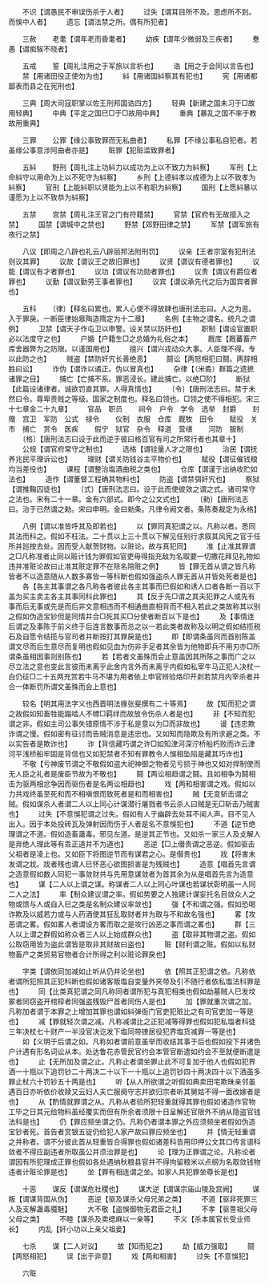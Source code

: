 <!-- { "loadSidebar": true } -->
　　不识【谓愚民不审误伤杀于人者】
　　过失【谓耳目所不及。思虑所不到。而悞中人者】
　　遗忘【谓法禁之所。偶有所犯者】

　　三赦
　　老耄【谓年老而昏耄者】
　　幼疾【谓年少微弱及三疾者】
　　惷愚【谓痴騃不晓者】

　　五戒
　　誓【周礼注用之于军旅以言析也】
　　诰【用之于会同以言告也】
　　禁【用诸田役正使勿为也】
　　紏【用诸国紏察其有犯也】
　　宪【用诸都鄙表而县之在宪刑也】

　　三典【周大司寇职掌以佐王刑邦国诰四方】
　　轻典【新建之国未习于□故用轻典】
　　中典【平定之国巳□于□故用中典】
　　重典【暴乱之国不率于教故用重典】

　　三罪
　　公罪【缘公事致罪而无私曲者】
　　私罪【不缘公事私自犯者。若虽缘公事意涉阿曲者亦是】
　　赃罪【犯赃滥致罪者】

　　五紏
　　野刑【周礼注上功紏力以成功为上以不致力为紏察】
　　军刑【上命紏守以用命为上以不死守为紏察】
　　乡刑【上德紏孝以成德为上以不致孝为紏察】
　　官刑【上能紏职以贤能为上以不称职为紏察】
　　国刑【上愿紏暴以谨愿为上以不致恭为紏察】

　　五禁
　　宫禁【周礼注王官之门有符籍禁】
　　官禁【官府有无故擅入之禁】
　　国禁【谓城中之禁也】
　　野禁【郊野田律之禁】
　　军禁【谓军旅有夜行之禁】

　　八议【即周之八辟也礼云八辟丽邦法附刑罚】
　　议亲【王者宗室有犯刑法则议其罪】
　　议故【谓议王之故旧罪也】
　　议贤【谓议有德者罪也】
　　议能【谓议有才者罪也】
　　议功【谓议有功勋者罪也】
　　议贵【谓议有爵位者罪也】
　　议勤【谓议勤劳王事者罪也】
　　议宾【谓议承先代之后为国宾者罪也】

　　五科
　　〔律〕【释名曰累也。累人心使不得放肆也唐刑法志曰。人之为恶。入于罪戾。一断臣律始皋陶造隋定为十二章】
　　名例【主物之谓名。统凡之谓例】
　　卫禁【谓天子作屯卫以申警。设关禁以防奸也】
　　职制【谓设官置职必以法度守之也】
　　户婚【户籍生□之总婚为礼俗之本】
　　厩库【厩蕃畜产库舍器弊为之防限。以谨国用也】
　　擅兴【谓兴戎动众大事。人臣理不得。专以此防之也】
　　贼盗【禁防奸宄长善绝恶】
　　鬪讼【两怒相犯曰鬪。两辞相胜曰讼】
　　诈伪【谓诈以谲正。伪以冒真也】
　　杂律【（米矞）群篇之遗摭诸罪之目】
　　捕亡【亡捕不系。罪恶浸长。建此捕亡。以绝□阶】
　　断狱【此篇设诸律者。诚欲罚直其罪。人得真情也】
　　〔令〕【唐刑法志曰。禁于未然曰令。尊卑贵贱之等级。国家之制度也。释名曰领也。□领之使不得相犯。宋三十七章金二十九章】
　　官品　职员
　　祠令　户令　学令　选举　封爵
　　封赠　宫卫　军防　公式　禄令
　　仪制　衣服　仓库　厩牧　田令
　　赋役　关市　捕亡　赏令　医疾
　　假宁　狱官　杂令　释道　营缮
　　河防　服制
　　〔格〕【唐刑法志曰设于此而逆于彼曰格百官有司之所常行者也其章十】
　　公规【谓官府常守之制也】
　　选格【谓铨量人才之限也】
　　治民【谓抚养兆民平理诉讼也】
　　理财【谓关防钱谷主平物价也】
　　赋役【谓征催钱粮均当差役也】
　　课程【谓整治塩酒曲税之类也】
　　仓库【谓谨于出纳收贮如法也】
　　造作【谓董督工程确其物料也】
　　防盗【谓禁弭奸宄也】
　　察狱【谓推鞠囚徒也】
　　〔式〕【唐刑法志曰。设于此而使彼效之谓之式。诸司常守之法也。宋有二十一章。金有六部式。即今之公文式也】
　　〔勑〕【唐刑法志曰。治于已然谓之勑。宋曰申明。金曰勑条。凡律令阙文者。条陈奏裁定为永格】

　　八例【谓以准皆呼其及即若也】
　　以【罪同真犯谓之以。凡称以者。悉同其法而科之。假如不枉法。二十贯以上三十贯以下解见任别行求叙其风宪之官于任所并廵按去处。因而受人献贺财物。以赃论。故与真犯同】
　　准【止准其罪谓之□凡称准者止同以赃计钱为罪假如官吏毋得指充敌为名取要一切撒花拜见礼物如违并准赃论故曰止准其赃定罪不在除名陪赃之例】
　　皆【罪无首从谓之皆凡称皆者不以造意随从人数多寡皆一等科断也假如强盗杀人罪无首从并皆处死者是也】
　　各【各主其事谓之各凡称各者彼此各主其事而巳假如和诱人口者各断一百以下盖为买主卖主各主其事同科此罪也】
　　其【反于先□谓之其夫犯罪之人或先有事而后无事或先是而后非文意相违而不相通曲直相背而不相入若此之类故称其以别之假如伪造宝钞但是同情并合□死其买□分使者断百以下是也】
　　及【事情连后谓之及事陈于前义终于后连言数事而总之以一若此类者故称及以明之假如结揽税石及自愿令结揽与官司者并断按打其罪戾是也】
　　即【即谓条虽同而首别陈盖谓文尽而后生意尽而复明也假如见血为伤非手足者其余皆为他物即兵不用刃亦□所谓条虽相因事则别陈也】
　　若【若者文虽殊而会止意盖因其所陈之事而广之以尽立法之意也变此言彼而未离乎此舍内言外而未离乎内假如私宰牛马正犯人决杖一白仍征□二十五两充赏若牛马不堪为用者依上申官辨验烙印开剥若禁月内宰杀者并合一体断罚所谓文虽殊而会上意也】

　　较名【明其用法字义也西晋明法掾张斐撰有二十等焉】
　　故【知而犯之谓之故假如知畜牲能蹋啮人不幖□羁绊而故放令伤杀人者是也】
　　非【不知而犯谓之非。假如主司公事失错原情不涉于私是意以为□而非故也】
　　谩【违忠欺诈谓之慢。假如密有征讨而告贼消息是违忠也。又如知而隐欺及有所求避之类。不以实告者是欺诈也】
　　诈【背信藏巧谓之许□如知津河深泞桥船朽败而诈云津河平浅桥船牢固是背信也又如犯禁者不知有罪教令人悞相坠陷是藏其巧诈也】
　　不敬【亏神废节谓之不敬假如盗大祀神御之物者见亏损于神也又如对捍制使而无人臣之礼者是废臣节故为不敬也】
　　鬪【两讼相趋谓之鬪。且如相争为鬪相击为驱两相忿争因而驱伤者是名两讼相趋也】
　　戏【两和相害谓之戏。假如以力共戏终虽至死和而不相嗔恨而致死者是和而相害也】
　　贼【无变斩击谓之贼。假如谋杀人者谓二人以上同心计谋潜行屠戮者书云杀人曰贼是无□斩击乃贼害也】
　　过失【不意悞犯谓之过失。假如有人于幽辟去处耳不闻人声。目不见人出入。因于本处投砖瓦及弹射因而伤于人者是名不意悞犯也】
　　不道【逆节绝理谓之不道。假如造畜蛊毒。邪见左道。是逆其正节也。又如杀一家三人及攴解人是弃绝人理此等有乖正道并不为道也】
　　恶逆【□上僣贵谓之恶逆。假如驱击父祖者是凌上也。又如臣下将图逆节而有谋君之心。是僣贵也】
　　戕【将害未发谓之戕。戕者残也谓人巳怀恶心欲图损害是为残贼也】
　　造意【唱首先言谓之造意假如数人同犯一事敛财共与先用意谋敛者为首其余为从是唱首先言为造意也】
　　谋【二人以上谓之谋。称谋者二人以上同心叶谋也若谋状彰明虽一人同二人之法】
　　率【制众建议谓之率。假如势要之人独建计谋妄托名目敛众人之物或馈与人或自入巳之类是名制众建议率敛也】
　　强【不和谓之强。假如恐喝诈欺及以威若力或与人药酒使其狂乱取财者并为取与不和故名强也】
　　畧【攻恶谓之畧。假如畧人者谓设方畧而取之是攻行凶恶之事而谓之畧也】
　　群【三人以上谓之群假如称众者三人以上始成群众也】
　　盗【取非其物谓之盗。假如公取窃用皆为盗此谓皆是取非其财故曰盗也】
　　赃【财利谓之赃。假如以私财物畜产之类贸易官物者合计所得之利以赃论罪戾也】

　　字类【谓依同加减如止听从仍并论坐也】
　　依【照其正犯谓之依。凡称依者谓所犯照其正犯科断也假如诸客贩塩自变量外夹带及引不随行者依私塩法科罪是也】
　　同【比类真犯谓之同凡称同者谓所犯与真犯相类也假如劫墓贼人巳发坟冢者同窃盗开棺椁者同强盗残毁尸首者同伤人是也】
　　加【罪就重次谓之加。凡称加者谓于本罪之上增加其罪也谓如紏弹衙门官吏犯赃比之有司官吏加一等是也】
　　减【罪就轻次谓之减。凡称减谓比之正犯减等得罪也假如犯私塩者科徒三年决杖七十财产一半没官决讫发下塩同带镣居役犯界塩货减罪一等是也】
　　如【义明于后谓之如。凡称如者谓前意虽举而收结其事于后也假如投下并诸色户计遇有形名词讼从本。处达鲁花赤管民官约会本管官断遣如约会不至就便断遣是也】
　　止【无所加及谓之止。凡称止者谓坐罪止此不可复加于他人也假如犯界酒一十瓶以下追罚钞二十两决二十以下一十瓶以上追罚钞四十两决四十以下酒虽多罪止杖六十罚钞五十两是也】
　　听【从人所欲谓之听假如典卖田宅欺昧亲邻虽遇百日亦听依价收赎又云妇人夫亡服阕守志并欲归宗者听其舅姑不得一面改嫁者是也】
　　从【酌情就罪谓之从。凡称从者验所犯轻重就得其罪也假如诸造作官物工毕之日其元给物料虽经覆实而但有所余者须限十日呈解还官限外不纳从隐盗官钱法科是也】
　　仍【罪应频坐谓之仍。凡称仍者谓本罪之外应须频坐者假如伪造宝钞者死。首告者赏银五锭仍给犯人家产故曰罪应频坐也】
　　并【情无轻重谓之并称者。谓不分彼此首从轻重皆合得罪也假如诸差科皆用印押公文其口传言语科敛者不得应副违者所取虽公并须治罪是也】
　　论【理为正罪谓之论。凡称论者谓因有所犯理成正罪也假如各处遇纳秋粮县官并不得拘留粮米以点纲为名取敛钱物违者计赃论罪是也】
　　坐【罪有相连谓之坐。如家人共犯罪坐尊长是也】

　　十恶
　　谋反【谓谋危社稷也】
　　谋大逆【谓谋宗庙山陵及宫阙】
　　谋叛【谓谋背国从伪】
　　恶逆【驱及谋杀父母兄弟之类】
　　不道【驱非死罪三人及支解蛊毒魇魅】
　　大不敬【盗悞御物无君臣之礼】
　　不孝【驱詈祖父母父母之类】
　　不睦【谋杀及卖缌麻以一亲等】
　　不义【杀本属官长受业师长】
　　内乱【奸小功以上亲父祖妾】

　　七杀
　　谋【二人对议】
　　故【知而犯之】
　　劫【威力强取】
　　鬪【两怒相犯】
　　误【出于非意】
　　戏【两和相害】
　　过失【不意悞犯】

　　六赃
